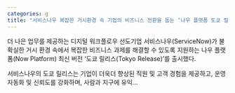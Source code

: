 ```yaml
---
categories: g
title: "서비스나우 복잡한 거시환경 속 기업의 비즈니스 전환을 돕는 ‘나우 플랫폼 도쿄 릴리스’ 출시"
---
```

더 나은 업무를 제공하는 디지털 워크플로우 선도기업 서비스나우(ServiceNow)가 불확실한 거시 환경 속에서 복잡한 비즈니스 과제를 해결할 수 있도록 지원하는 나우 플랫폼(Now Platform) 최신 버전 ‘도쿄 릴리스(Tokyo Release)’를 출시했다. 

서비스나우의 도쿄 릴리스는 기업이 더욱더 향상된 직원 및 고객 경험을 제공하고, 운영 자동화 및 신뢰도를 강화하며, 사람과 지구에 유익...
